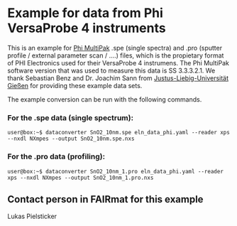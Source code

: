# Example for data from Phi VersaProbe 4 instruments

This is an example for [Phi MultiPak](https://www.phi.com/surface-analysis-equipment/genesis.html#software:multi-pak-data-reduction-software/) .spe (single spectra) and .pro (sputter profile / external parameter scan / ....) files, which is the propietary format of PHI Electronics used for their VersaProbe 4 instrumens. The Phi MultiPak software version that was used to measure this data is SS 3.3.3.2.1. 
We thank Sebastian Benz and Dr. Joachim Sann from [Justus-Liebig-Universität Gießen](https://www.uni-giessen.de/de) for providing these example data sets.

The example conversion can be run with the following commands.

### For the .spe data (single spectrum):
```console_
user@box:~$ dataconverter SnO2_10nm.spe eln_data_phi.yaml --reader xps --nxdl NXmpes --output SnO2_10nm.spe.nxs
```
### For the .pro data (profiling):
```console_
user@box:~$ dataconverter SnO2_10nm_1.pro eln_data_phi.yaml --reader xps --nxdl NXmpes --output SnO2_10nm_1.pro.nxs
```

## Contact person in FAIRmat for this example
Lukas Pielsticker